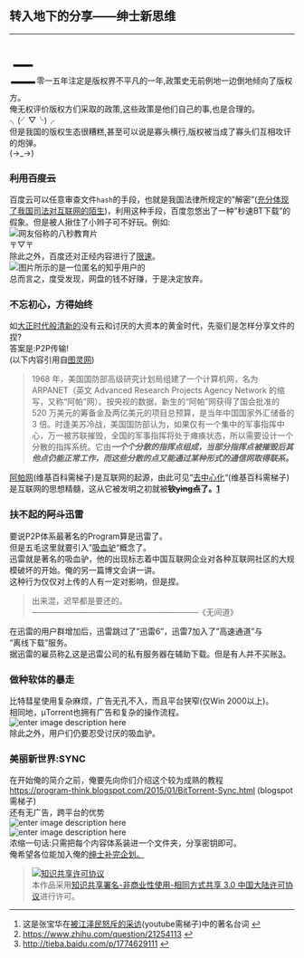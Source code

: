 <h2 id="转入地下的分享——绅士新思维">转入地下的分享——绅士新思维</h2>

<hr>

<p></p><p> <br>
<font face="字体名称" size="8" color="字体颜色">二</font>零一五年注定是版权界不平凡的一年,政策史无前例地一边倒地倾向了版权方。 <br>
俺无权评价版权方们采取的政策,这些政策是他们自己的事,也是合理的。╮(╯▽╰)╭ <br>
但是我国的版权生态很糟糕,甚至可以说是寡头横行,版权被当成了寡头们互相攻讦的炮弹。 <br>
(→_→)</p>



<h3 id="利用百度云"><s>利用百度云</s></h3>

<p>百度云可以任意审查文件<code>hash</code>的手段，也就是我国法律所规定的”解密”(<a href="https://www.zhihu.com/question/39260779">充分体现了我国司法对互联网的陌生</a>)，利用这种手段，百度忽悠出了一种”秒速BT下载”的假象。但是被人揪住了小辫子可不好玩。例如: <br>
<img src="http://imgsrc.baidu.com/forum/w=580/sign=920d649f7c3e6709be0045f70bc69fb8/50021d950a7b02084e7fa75961d9f2d3562cc8dc.jpg" alt="网友俗称的八秒教育片" title=""> <br>
〒▽〒 <br>
除此之外，百度还对正经内容进行了<a href="http://zhihu.com/question/28333225/answer/48087902?utm_campaign=webshare&amp;utm_source=weibo&amp;utm_medium=zhihu">限速</a>。 <br>
<img src="https://pic4.zhimg.com/ccdf2cf495eefaccdb5da8f8e41ab823_b.jpg" alt="图片所示的是一位匿名的知乎用户的" title=""> <br>
总而言之，度受发现，网盘的钱不好赚，于是决定放弃。</p>



<h3 id="不忘初心方得始终">不忘初心，方得始终</h3>

<p>如<a href="http://www.bilibili.com/video/av145552/">大正时代般清新的</a>没有云和讨厌的大资本的黄金时代，先驱们是怎样分享文件的捏? <br>
答案是:P2P传输! <br>
(以下内容引用自<a href="http://www.ituring.com.cn/tupubarticle/5068">图灵网</a>)</p>

<blockquote>
  <p>1968 年，美国国防部高级研究计划局组建了一个计算机网，名为 ARPANET（英文 Advanced Research Projects Agency Network 的缩写，又称“阿帕”网）。按央视的数据，新生的“阿帕”网获得了国会批准的 520 万美元的筹备金及两亿美元的项目总预算，是当年中国国家外汇储备的 3 倍。时逢美苏冷战，美国国防部认为，如果仅有一个集中的军事指挥中心，万一被苏联摧毁，全国的军事指挥将处于瘫痪状态，所以需要设计一个分散的指挥系统。它由<strong><em>一个个分散的指挥点组成，当部分指挥点被摧毁后其他点仍能正常工作，而这些分散的点又能通过某种形式的通信网取得联系。</em></strong></p>
</blockquote>

<p><a href="https://zh.wikipedia.org/wiki/ARPANET">阿帕网</a>(维基百科需梯子)是互联网的起源，由此可见”<a href="https://zh.wikipedia.org/wiki/%E5%8E%BB%E4%B8%AD%E5%BF%83%E5%8C%96">去中心化</a>“(维基百科需梯子)是互联网的思想精髓，这从它被发明之初就被<strong><s>钦yìng点</s>了。<a href="#fn:syngs" id="fnref:syngs" title="See footnote" class="footnote">1</a></strong></p>



<h3 id="扶不起的阿斗迅雷">扶不起的<s>阿斗</s>迅雷</h3>

<p>要说P2P体系最著名的Program算是迅雷了。 <br>
但是五毛这里就要引入”<a href="https://zh.wikipedia.org/wiki/%E5%90%B8%E8%A1%80%E9%A9%B4">吸血驴</a>“概念了。 <br>
迅雷就是著名的吸血驴，他的出现标志着中国互联网企业对各种互联网社区的大规模破坏的开始。俺的另一篇博文会讲一讲。 <br>
这种行为仅仅对上传的人有一定对影响，但是捏。</p>

<blockquote>
  <p>出来混，迟早都是要还的。 <br>
  —————————————————————《无间道》</p>
</blockquote>

<p>在迅雷的用户群增加后，迅雷跳过了”迅雷6”，迅雷7加入了”高速通道”与 <br>
“离线下载”服务。 <br>
据迅雷的雇员称<a href="#fn:cheng" id="fnref:cheng" title="See footnote" class="footnote">2</a>,这是迅雷公司的私有服务器在辅助下载。但是有人并不买账<a href="#fn:zhang" id="fnref:zhang" title="See footnote" class="footnote">3</a>。</p>



<h3 id="做种软体的暴走">做种软体的暴走</h3>

<p>比特彗星使用复杂麻烦，广告无孔不入，而且平台狭窄(仅Win 2000以上)。 <br>
相同地，µTorrent也拥有广告和复杂的操作流程。 <br>
<img src="http://i4.tietuku.com/071f0d2ecd54ecf2.png" alt="enter image description here" title=""> <br>
除此之外，用户们仍要忍受讨厌的吸血驴。</p>



<h3 id="美丽新世界sync">美丽新世界:SYNC</h3>

<p>在开始俺的简介之前，俺要先向你们介绍这个较为成熟的教程 <br>
<a href="https://program-think.blogspot.com/2015/01/BitTorrent-Sync.html">https://program-think.blogspot.com/2015/01/BitTorrent-Sync.html</a>  (blogspot需梯子) <br>
还有无广告，跨平台的优势 <br>
<img src="http://i4.tietuku.com/12c1c06c5acd0660.png" alt="enter image description here" title=""> <br>
<img src="http://i4.tietuku.com/da13055422ed9b53.png" alt="enter image description here" title=""> <br>
浓缩一句话:只需把每个内容体系装进一个文件夹，分享密钥即可。 <br>
俺希望各位能加入俺的<a href="https://github.com/th00/GentleLib/blob/master/Source%20System.md">绅士补完企划。</a></p>

<blockquote>
  <p><a rel="license" href="http://creativecommons.org/licenses/by-nc-sa/3.0/cn/"><img alt="知识共享许可协议" src="https://i.creativecommons.org/l/by-nc-sa/3.0/cn/88x31.png"></a><br>本作品采用<a rel="license" href="http://creativecommons.org/licenses/by-nc-sa/3.0/cn/">知识共享署名-非商业性使用-相同方式共享 3.0 中国大陆许可协议</a>进行许可。</p>
</blockquote><div class="footnotes"><hr><ol><li id="fn:syngs">这是张宝华在<a href="https://www.youtube.com/watch?v=JV2zKwsfvAg">被江泽民怒斥的采访</a>(youtube需梯子)中的著名台词 <a href="#fnref:syngs" title="Return to article" class="reversefootnote">↩</a></li><li id="fn:cheng"><a href="https://www.zhihu.com/question/21254113">https://www.zhihu.com/question/21254113</a> <a href="#fnref:cheng" title="Return to article" class="reversefootnote">↩</a></li><li id="fn:zhang"><a href="http://tieba.baidu.com/p/1774629111">http://tieba.baidu.com/p/1774629111</a> <a href="#fnref:zhang" title="Return to article" class="reversefootnote">↩</a></li></ol></div>
